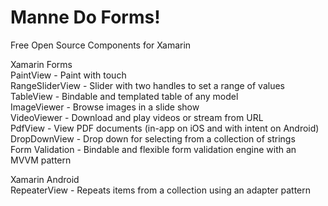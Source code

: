 # Manne Do Forms!
Free Open Source Components for Xamarin  
  
Xamarin Forms  
PaintView - Paint with touch  
RangeSliderView - Slider with two handles to set a range of values  
TableView - Bindable and templated table of any model  
ImageViewer - Browse images in a slide show  
VideoViewer - Download and play videos or stream from URL  
PdfView - View PDF documents (in-app on iOS and with intent on Android)  
DropDownView - Drop down for selecting from a collection of strings  
Form Validation - Bindable and flexible form validation engine with an MVVM pattern  
  
Xamarin Android  
RepeaterView - Repeats items from a collection using an adapter pattern  
